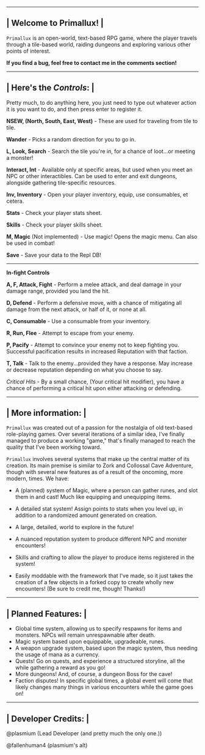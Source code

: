 
-------------------------
| Welcome to Primallux! |
-------------------------

`Primallux` is an open-world, text-based RPG game, where the player travels through a tile-based world, raiding dungeons and exploring various other points of interest.

__If you find a bug, feel free to contact me in the comments section!__

-------------------------
| Here's the _Controls_: |
-------------------------
Pretty much, to do anything here, you just need to type out whatever action it is you want to do, and then press enter to register it. 

**NSEW, (North, South, East, West)** - These are used for traveling from tile to tile.

**Wander** - Picks a random direction for you to go in.

**L, Look, Search** - Search the tile you're in, for a chance of loot...or meeting a monster!

**Interact, Int** - Available only at specific areas, but used when you meet an NPC or other interactibles. Can be used to enter and exit dungeons, alongside gathering tile-specific resources.

**Inv, Inventory** - Open your player inventory, equip, use consumables, et cetera.

**Stats** - Check your player stats sheet.

**Skills** - Check your player skills sheet.

**M, Magic** (Not implemented) - Use magic! Opens the magic menu. Can also be used in combat! 

**Save** - Save your data to the Repl DB!


------------------------
__In-fight Controls__ 

**A, F, Attack, Fight** - Perform a melee attack, and deal damage in your damage range, provided you land the hit.

**D, Defend** - Perform a defensive move, with a chance of mitigating all damage from the next attack, or half of it, or none at all.

**C, Consumable** - Use a consumable from your inventory.

**R, Run, Flee** - Attempt to escape from your enemy.

**P, Pacify** - Attempt to convince your enemy not to keep fighting you. Successful pacification results in increased Reputation with that faction.

**T, Talk** - Talk to the enemy...provided they have a response. May increase or decrease reputation depending on what you choose to say.

*Critical Hits* - By a small chance, (Your critical hit modifier), you have a chance of performing a critical hit upon either attacking or defending.

-------------------------
| More information: |
-------------------------

`Primallux` was created out of a passion for the nostalgia of old text-based role-playing games. Over several iterations of a similar idea, I've finally managed to produce a working "game," that's finally managed to reach the quality that I've been working toward. 

`Primallux` involves several systems that make up the central matter of its creation. Its main premise is similar to Zork and Collossal Cave Adventure, though with several new features as of a result of the oncoming, more modern, times.
We have: 
- A (planned) system of Magic, where a person can gather runes, and slot them in and cast! Much like equipping and unequipping items.

- A detailed stat system! Assign points to stats when you level up, in addition to a randomized amount generated on creation.

- A large, detailed, world to explore in the future!

- A nuanced reputation system to produce different NPC and monster encounters!

- Skills and crafting to allow the player to produce items registered in the system!
  
- Easily moddable with the framework that I've made, so it just takes the creation of a few objects in a forked copy to create wholly new encounters! (Be sure to credit me, though! Thanks!)


-------------------------
| Planned Features: |
-------------------------

- Global time system, allowing us to specify respawns for items and monsters. NPCs will remain unrespawnable after death.
- Magic system based upon equippable, upgradeable, runes.
- A weapon upgrade system, based upon the magic system, thus needing the usage of mana as a currency.
- Quests! Go on quests, and experience a structured storyline, all the while gathering a reward as you go!
- More dungeons! And, of course, a dungeon Boss for the cave!
- Faction disputes! In specific global times, a global event will come that likely changes many things in various encounters while the game goes on!


-------------------------
| Developer Credits: |
-------------------------
@plasmium (Lead Developer (and pretty much the only one.))

@fallenhuman4 (plasmium's alt)
